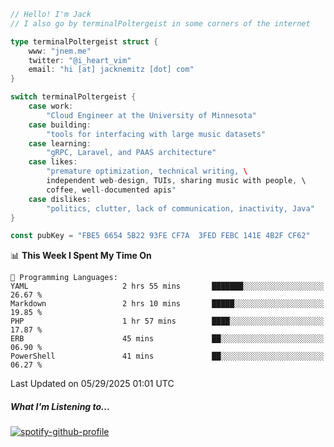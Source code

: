 ```go
// Hello! I'm Jack
// I also go by terminalPoltergeist in some corners of the internet

type terminalPoltergeist struct {
    www: "jnem.me"
    twitter: "@i_heart_vim"
    email: "hi [at] jacknemitz [dot] com"
}

switch terminalPoltergeist {
    case work:
        "Cloud Engineer at the University of Minnesota"
    case building:
        "tools for interfacing with large music datasets"
    case learning:
        "gRPC, Laravel, and PAAS architecture"
    case likes:
        "premature optimization, technical writing, \
        independent web-design, TUIs, sharing music with people, \
        coffee, well-documented apis"
    case dislikes:
        "politics, clutter, lack of communication, inactivity, Java"
}

const pubKey = "FBE5 6654 5B22 93FE CF7A  3FED FEBC 141E 4B2F CF62"
```

<!--START_SECTION:waka-->
📊 **This Week I Spent My Time On** 

```text
💬 Programming Languages: 
YAML                     2 hrs 55 mins       ███████░░░░░░░░░░░░░░░░░░   26.67 % 
Markdown                 2 hrs 10 mins       █████░░░░░░░░░░░░░░░░░░░░   19.85 % 
PHP                      1 hr 57 mins        ████░░░░░░░░░░░░░░░░░░░░░   17.87 % 
ERB                      45 mins             ██░░░░░░░░░░░░░░░░░░░░░░░   06.90 % 
PowerShell               41 mins             ██░░░░░░░░░░░░░░░░░░░░░░░   06.27 % 
```


 Last Updated on 05/29/2025 01:01 UTC
<!--END_SECTION:waka-->

##### What I'm Listening to...

[![spotify-github-profile](https://jnem.me/listening-item?maxAge=2592000)](https://jnem.me/listening)
